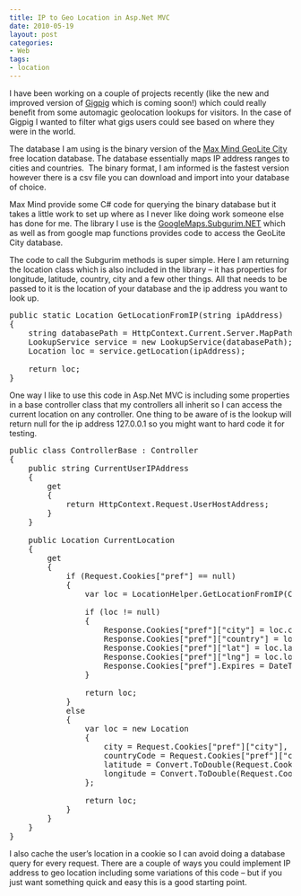 ```yaml
---
title: IP to Geo Location in Asp.Net MVC
date: 2010-05-19
layout: post
categories:
- Web
tags:
- location
---
```


I have been working on a couple of projects recently (like the new and improved version of <a href="http://gigpig.fm" target="_blank">Gigpig</a> which is coming soon!) which could really benefit from some automagic geolocation lookups for visitors. In the case of Gigpig I wanted to filter what gigs users could see based on where they were in the world.

The database I am using is the binary version of the <a href="http://www.maxmind.com/app/geolitecity" target="_blank">Max Mind GeoLite City</a> free location database. The database essentially maps IP address ranges to cities and countries.  The binary format, I am informed is the fastest version however there is a csv file you can download and import into your database of choice.

Max Mind provide some C# code for querying the binary database but it takes a little work to set up where as I never like doing work someone else has done for me. The library I use is the <a href="http://en.googlemaps.subgurim.net/" target="_blank">GoogleMaps.Subgurim.NET</a> which as well as from google map functions provides code to access the GeoLite City database.

The code to call the Subgurim methods is super simple. Here I am returning the location class which is also included in the library – it has properties for longitude, latitude, country, city and a few other things. All that needs to be passed to it is the location of your database and the ip address you want to look up.
<pre class="prettyprint">public static Location GetLocationFromIP(string ipAddress)
{
    string databasePath = HttpContext.Current.Server.MapPath("~/app_data/geocitylite.dat");
    LookupService service = new LookupService(databasePath);
    Location loc = service.getLocation(ipAddress);

    return loc;
}</pre>
One way I like to use this code in Asp.Net MVC is including some properties in a base controller class that my controllers all inherit so I can access the current location on any controller. One thing to be aware of is the lookup will return null for the ip address 127.0.0.1 so you might want to hard code it for testing.
<pre class="prettyprint">public class ControllerBase : Controller
{
    public string CurrentUserIPAddress
    {
        get
        {
            return HttpContext.Request.UserHostAddress;
        }
    }

    public Location CurrentLocation
    {
        get
        {
            if (Request.Cookies["pref"] == null)
            {
                var loc = LocationHelper.GetLocationFromIP(CurrentUserIPAddress);

                if (loc != null)
                {
                    Response.Cookies["pref"]["city"] = loc.city;
                    Response.Cookies["pref"]["country"] = loc.countryCode;
                    Response.Cookies["pref"]["lat"] = loc.latitude.ToString();
                    Response.Cookies["pref"]["lng"] = loc.longitude.ToString();
                    Response.Cookies["pref"].Expires = DateTime.Now.AddDays(1);
                }

                return loc;
            }
            else
            {
                var loc = new Location
                {
                    city = Request.Cookies["pref"]["city"],
                    countryCode = Request.Cookies["pref"]["country"],
                    latitude = Convert.ToDouble(Request.Cookies["pref"]["lat"]),
                    longitude = Convert.ToDouble(Request.Cookies["pref"]["lng"]),
                };

                return loc;
            }
        }
    }
}</pre>
I also cache the user’s location in a cookie so I can avoid doing a database query for every request. There are a couple of ways you could implement IP address to geo location including some variations of this code – but if you just want something quick and easy this is a good starting point.